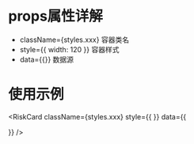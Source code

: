 # props属性详解
* className={styles.xxx} 容器类名
* style={{ width: 120 }} 容器样式
* data={{}} 数据源

# 使用示例
<RiskCard
  className={styles.xxx}
  style={{  }}
  data={{

  }}
/>
